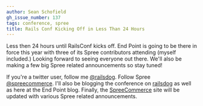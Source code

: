 ```yaml
---
author: Sean Schofield
gh_issue_number: 137
tags: conference, spree
title: Rails Conf Kicking Off in Less Than 24 Hours
---
```


Less then 24 hours until RailsConf kicks off.  End Point is going to be there in force this year with three of its Spree contributors attending (myself included.)  Looking forward to seeing everyone out there.  We'll also be making a few big Spree related announcements so stay tuned!

If you're a twitter user, follow me [@railsdog](http://twitter.com/railsdog).  Follow Spree [@spreecommerce](http://twitter.com/spreecommerce).  I'll also be blogging the conference on [railsdog](http://railsdog.com/) as well as here at the End Point blog.  Finally, the [SpreeCommerce](http://spreecommerce.com) site will be updated with various Spree related announcements.
